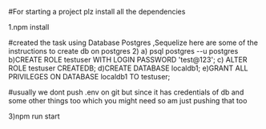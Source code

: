 #For starting a project plz install all the dependencies 

1.npm install


#created the task using Database Postgres ,Sequelize
here are some of the instructions to create db on postgres
2)
    a) psql postgres --u postgres
    b)CREATE ROLE testuser WITH LOGIN PASSWORD 'test@123';
    c) ALTER ROLE testuser CREATEDB;
    d)CREATE DATABASE localdb1;
    e)GRANT ALL PRIVILEGES ON DATABASE localdb1 TO testuser;


#usually we dont push .env on git but since it has credentials of db and some other things too which you might need so am just pushing that too

 3)npm run start 